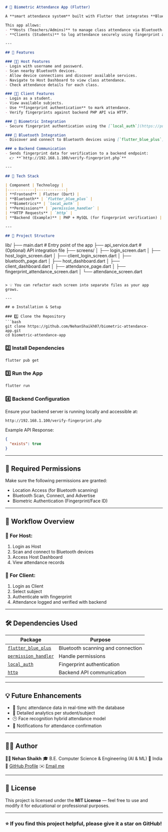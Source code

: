 ```markdown
# 🧠 Biometric Attendance App (Flutter)

A **smart attendance system** built with Flutter that integrates **Bluetooth scanning**, **biometric fingerprint authentication**, and **role-based dashboards** for **Hosts** and **Clients**.  

This app allows:
- **Hosts (Teachers/Admins)** to manage class attendance via Bluetooth-connected devices.
- **Clients (Students)** to log attendance securely using fingerprint authentication.

---

## 🚀 Features

### 👨‍🏫 Host Features
- Login with username and password.
- Scan nearby Bluetooth devices.
- Allow device connections and discover available services.
- Navigate to Host Dashboard to view class attendance.
- Check attendance details for each class.

### 👩‍🎓 Client Features
- Login as a student.
- View available subjects.
- Use **fingerprint authentication** to mark attendance.
- Verify fingerprints against backend PHP API via HTTP.

### 🔐 Biometric Integration
- Secure fingerprint authentication using the [`local_auth`](https://pub.dev/packages/local_auth) Flutter package.

### 📶 Bluetooth Integration
- Discover and connect to Bluetooth devices using [`flutter_blue_plus`](https://pub.dev/packages/flutter_blue_plus).

### ⚙️ Backend Communication
- Sends fingerprint data for verification to a backend endpoint:  
  👉 **`http://192.168.1.100/verify-fingerprint.php`**

---

## 🧩 Tech Stack

| Component | Technology |
|------------|-------------|
| **Frontend** | Flutter (Dart) |
| **Bluetooth** | `flutter_blue_plus` |
| **Biometrics** | `local_auth` |
| **Permissions** | `permission_handler` |
| **HTTP Requests** | `http` |
| **Backend (Example)** | PHP + MySQL (for fingerprint verification) |

---

## 🧱 Project Structure

```

lib/
├── main.dart                # Entry point of the app
├── api_service.dart         # (Optional) API integration file
├── screens/
│   ├── login_screen.dart
│   ├── host_login_screen.dart
│   ├── client_login_screen.dart
│   ├── bluetooth_page.dart
│   ├── host_dashboard.dart
│   ├── client_dashboard.dart
│   ├── attendance_page.dart
│   ├── fingerprint_attendance_screen.dart
│   └── attendance_screen.dart

````

> 💡 You can refactor each screen into separate files as your app grows.

---

## ⚙️ Installation & Setup

### 1️⃣ Clone the Repository
```bash
git clone https://github.com/NehanShaikh07/biometric-attendance-app.git
cd biometric-attendance-app
````

### 2️⃣ Install Dependencies

```bash
flutter pub get
```

### 3️⃣ Run the App

```bash
flutter run
```

### 4️⃣ Backend Configuration

Ensure your backend server is running locally and accessible at:

```
http://192.168.1.100/verify-fingerprint.php
```

Example API Response:

```json
{
  "exists": true
}
```

---

## 📱 Required Permissions

Make sure the following permissions are granted:

* Location Access (for Bluetooth scanning)
* Bluetooth Scan, Connect, and Advertise
* Biometric Authentication (Fingerprint/Face ID)

---

## 🧠 Workflow Overview

### 🔹 For Host:

1. Login as Host
2. Scan and connect to Bluetooth devices
3. Access Host Dashboard
4. View attendance records

### 🔹 For Client:

1. Login as Client
2. Select subject
3. Authenticate with fingerprint
4. Attendance logged and verified with backend

---

## 🛠 Dependencies Used

| Package                                                             | Purpose                           |
| ------------------------------------------------------------------- | --------------------------------- |
| [`flutter_blue_plus`](https://pub.dev/packages/flutter_blue_plus)   | Bluetooth scanning and connection |
| [`permission_handler`](https://pub.dev/packages/permission_handler) | Handle permissions                |
| [`local_auth`](https://pub.dev/packages/local_auth)                 | Fingerprint authentication        |
| [`http`](https://pub.dev/packages/http)                             | Backend API communication         |

---

## 💡 Future Enhancements

* 🔄 Sync attendance data in real-time with the database
* 🧾 Detailed analytics per student/subject
* 🕒 Face recognition hybrid attendance model
* 🔔 Notifications for attendance confirmation

---

## 👨‍💻 Author

**🧑‍💻 Nehan Shaikh**
🎓 B.E. Computer Science & Engineering (AI & ML)
📍 India
🔗 [GitHub Profile](https://github.com/NehanShaikh07)
✉️ [Email me](mailto:nehan.shaikh@example.com)

---

## 🪪 License

This project is licensed under the **MIT License** — feel free to use and modify it for educational or professional purposes.

---

### ⭐ If you find this project helpful, please give it a star on GitHub!

```

